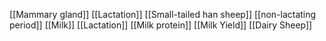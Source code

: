 [[Mammary gland]]
[[Lactation]]
[[Small-tailed han sheep]]
[[non-lactating period]]
[[Milk]]
[[Lactation]]
[[Milk protein]]
[[Milk Yield]]
[[Dairy Sheep]]
